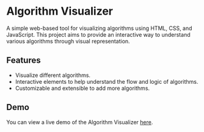 # Algorithm Visualizer

A simple web-based tool for visualizing algorithms using HTML, CSS, and JavaScript. This project aims to provide an interactive way to understand various algorithms through visual representation.

## Features

- Visualize different algorithms.
- Interactive elements to help understand the flow and logic of algorithms.
- Customizable and extensible to add more algorithms.

## Demo

You can view a live demo of the Algorithm Visualizer [here](https://surajgunagi7.github.io/Algorithm-Visualizer/).

